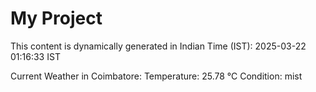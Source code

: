# My Project

This content is dynamically generated in Indian Time (IST): 2025-03-22 01:16:33 IST


Current Weather in Coimbatore:
Temperature: 25.78 °C
Condition: mist

